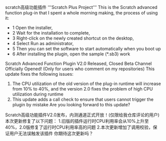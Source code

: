 scratch高级功能插件
'''Scratch Plus Project'''
This is the Scratch advanced function plug-in that I spent a whole morning making, the process of using it:
 - 1 Open the installer,
 - 2 Wait for the installation to complete,
 - 3 Right-click on the newly created shortcut on the desktop,
 - 4 Select Run as administrator,
 - 5 Then you can set the software to start automatically when you boot up
 - 6 After installing the plugin, open the sample (*.sb3) work

Scratch Advanced Function Plugin V2.0 Released, Closed Beta Channel Officially Opened! (Only for users who comment on my repositories)
This update fixes the following issues:
1. The CPU utilization of the old version of the plug-in runtime will increase from 10% to 40%, and the version 2.0 fixes the problem of high CPU utilization during runtime
2. This update adds a call check to ensure that users cannot trigger the plugin by mistake
Are you looking forward to this update?

Scratch高级功能插件V2.0发布，内测通道正式开放！(仅限给我仓库评论的用户)
本次更新修复了以下问题：
1.旧版的插件运行时CPU利用率会从10%上升至40%，2.0版修复了运行时CPU利用率高的问题
2.本次更新增加了调用校验，保证用户无法误触发该插件 
你期待这次更新吗？
